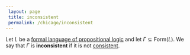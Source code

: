 ```yaml
---
 layout: page
 title: inconsistent
 permalink: /chicago/inconsistent
---
```

Let $L$ be a [formal language of propositional logic](https://mathgloss.github.io/MathGloss/chicago/formal_language_of_propositional_logic) and let $\Gamma\subseteq \text{Form}(L)$. We say that $\Gamma$ is **inconsistent** if it is not [consistent](https://mathgloss.github.io/MathGloss/chicago/consistent).